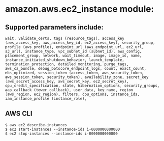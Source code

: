 amazon.aws.ec2_instance module:
================================

Supported parameters include:
----------------------------- 

    wait, validate_certs, tags (resource_tags), access_key (aws_access_key, aws_access_key_id, ec2_access_key), security_group, profile (aws_profile), endpoint_url (aws_endpoint_url, ec2_url, s3_url), instance_type, vpc_subnet_id (subnet_id), aws_config, placement_group, network, wait_timeout, image, image_id, name, instance_initiated_shutdown_behavior, launch_template, termination_protection, detailed_monitoring, purge_tags, aws_ca_bundle, debug_botocore_endpoint_logs, count, exact_count, ebs_optimized, session_token (access_token, aws_security_token, aws_session_token, security_token), availability_zone, secret_key (aws_secret_access_key, aws_secret_key, ec2_secret_key), cpu_credit_specification, state, hibernation_options, security_groups, aap_callback (tower_callback), user_data, key_name, region (aws_region, ec2_region), filters, cpu_options, instance_ids, iam_instance_profile (instance_role),

AWS CLI
-------

    $ aws ec2 describe-instances
    $ ec2 start-instances --instance-ids i-0000000000000
    $ ec2 stop-instances --instance-ids i-0000000000000

    
